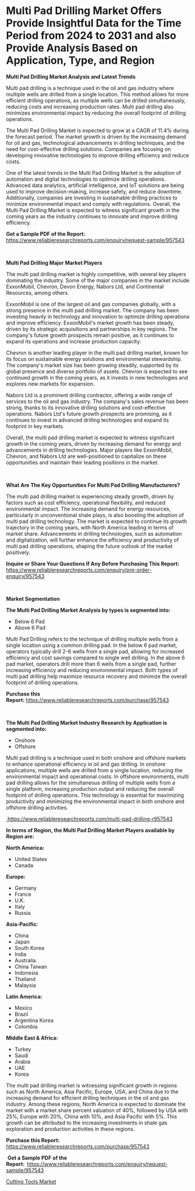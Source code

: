 <p><h1>Multi Pad Drilling Market Offers Provide Insightful Data for the Time Period from 2024 to 2031 and also Provide Analysis Based on Application, Type, and Region</h1></p><p><strong>Multi Pad Drilling Market Analysis and Latest Trends</strong></p>
<p><p>Multi pad drilling is a technique used in the oil and gas industry where multiple wells are drilled from a single location. This method allows for more efficient drilling operations, as multiple wells can be drilled simultaneously, reducing costs and increasing production rates. Multi pad drilling also minimizes environmental impact by reducing the overall footprint of drilling operations.</p><p>The Multi Pad Drilling Market is expected to grow at a CAGR of 11.4% during the forecast period. The market growth is driven by the increasing demand for oil and gas, technological advancements in drilling techniques, and the need for cost-effective drilling solutions. Companies are focusing on developing innovative technologies to improve drilling efficiency and reduce costs. </p><p>One of the latest trends in the Multi Pad Drilling Market is the adoption of automation and digital technologies to optimize drilling operations. Advanced data analytics, artificial intelligence, and IoT solutions are being used to improve decision-making, increase safety, and reduce downtime. Additionally, companies are investing in sustainable drilling practices to minimize environmental impact and comply with regulations. Overall, the Multi Pad Drilling Market is expected to witness significant growth in the coming years as the industry continues to innovate and improve drilling efficiency.</p></p>
<p><strong>Get a Sample PDF of the Report:&nbsp;</strong> <a href="https://www.reliableresearchreports.com/enquiry/request-sample/957543">https://www.reliableresearchreports.com/enquiry/request-sample/957543</a></p>
<p>&nbsp;</p>
<p><strong>Multi Pad Drilling Major Market Players</strong></p>
<p><p>The multi pad drilling market is highly competitive, with several key players dominating the industry. Some of the major companies in the market include ExxonMobil, Chevron, Devon Energy, Nabors Ltd, and Continental Resources, among others.</p><p>ExxonMobil is one of the largest oil and gas companies globally, with a strong presence in the multi pad drilling market. The company has been investing heavily in technology and innovation to optimize drilling operations and improve efficiency. ExxonMobil's market growth has been steady, driven by its strategic acquisitions and partnerships in key regions. The company's future growth prospects remain positive, as it continues to expand its operations and increase production capacity.</p><p>Chevron is another leading player in the multi pad drilling market, known for its focus on sustainable energy solutions and environmental stewardship. The company's market size has been growing steadily, supported by its global presence and diverse portfolio of assets. Chevron is expected to see continued growth in the coming years, as it invests in new technologies and explores new markets for expansion.</p><p>Nabors Ltd is a prominent drilling contractor, offering a wide range of services to the oil and gas industry. The company's sales revenue has been strong, thanks to its innovative drilling solutions and cost-effective operations. Nabors Ltd's future growth prospects are promising, as it continues to invest in advanced drilling technologies and expand its footprint in key markets.</p><p>Overall, the multi pad drilling market is expected to witness significant growth in the coming years, driven by increasing demand for energy and advancements in drilling technologies. Major players like ExxonMobil, Chevron, and Nabors Ltd are well-positioned to capitalize on these opportunities and maintain their leading positions in the market.</p></p>
<p>&nbsp;</p>
<p><strong>What Are The Key Opportunities For Multi Pad Drilling Manufacturers?</strong></p>
<p><p>The multi pad drilling market is experiencing steady growth, driven by factors such as cost efficiency, operational flexibility, and reduced environmental impact. The increasing demand for energy resources, particularly in unconventional shale plays, is also boosting the adoption of multi pad drilling technology. The market is expected to continue its growth trajectory in the coming years, with North America leading in terms of market share. Advancements in drilling technologies, such as automation and digitalization, will further enhance the efficiency and productivity of multi pad drilling operations, shaping the future outlook of the market positively.</p></p>
<p><strong>Inquire or Share Your Questions If Any Before Purchasing This Report:</strong> <a href="https://www.reliableresearchreports.com/enquiry/pre-order-enquiry/957543">https://www.reliableresearchreports.com/enquiry/pre-order-enquiry/957543</a></p>
<p>&nbsp;</p>
<p><strong>Market Segmentation</strong></p>
<p><strong>The Multi Pad Drilling Market Analysis by types is segmented into:</strong></p>
<p><ul><li>Below 6 Pad</li><li>Above 6 Pad</li></ul></p>
<p><p>Multi Pad Drilling refers to the technique of drilling multiple wells from a single location using a common drilling pad. In the below 6 pad market, operators typically drill 2-6 wells from a single pad, allowing for increased efficiency and cost savings compared to single well drilling. In the above 6 pad market, operators drill more than 6 wells from a single pad, further increasing efficiency and reducing environmental impact. Both types of multi pad drilling help maximize resource recovery and minimize the overall footprint of drilling operations.</p></p>
<p><strong>Purchase this Report:&nbsp;</strong><a href="https://www.reliableresearchreports.com/purchase/957543">https://www.reliableresearchreports.com/purchase/957543</a></p>
<p>&nbsp;</p>
<p><strong>The Multi Pad Drilling Market Industry Research by Application is segmented into:</strong></p>
<p><ul><li>Onshore</li><li>Offshore</li></ul></p>
<p><p>Multi pad drilling is a technique used in both onshore and offshore markets to enhance operational efficiency in oil and gas drilling. In onshore applications, multiple wells are drilled from a single location, reducing the environmental impact and operational costs. In offshore environments, multi pad drilling allows for the simultaneous drilling of multiple wells from a single platform, increasing production output and reducing the overall footprint of drilling operations. This technology is essential for maximizing productivity and minimizing the environmental impact in both onshore and offshore drilling activities.</p></p>
<p><a href="https://www.reliableresearchreports.com/multi-pad-drilling-r957543">&nbsp;https://www.reliableresearchreports.com/multi-pad-drilling-r957543</a></p>
<p><strong>In terms of Region, the Multi Pad Drilling Market Players available by Region are:</strong></p>
<p>
    <p> <strong> North America: </strong>
        <ul>
            <li>United States</li>
            <li>Canada</li>
        </ul>
        </p> 
    <p> <strong> Europe: </strong>
        <ul>
            <li>Germany</li>
            <li>France</li>
            <li>U.K.</li>
            <li>Italy</li>
            <li>Russia</li>
        </ul>
        </p> 
    <p> <strong> Asia-Pacific: </strong>
        <ul>
            <li>China</li>
            <li>Japan</li>
            <li>South Korea</li>
            <li>India</li>
            <li>Australia</li>
            <li>China Taiwan</li>
            <li>Indonesia</li>
            <li>Thailand</li>
            <li>Malaysia</li>
        </ul>
        </p> 
    <p> <strong> Latin America: </strong>
        <ul>
            <li>Mexico</li>
            <li>Brazil</li>
            <li>Argentina Korea</li>
            <li>Colombia</li>
        </ul>
        </p> 
    <p> <strong> Middle East & Africa: </strong>
        <ul>
            <li>Turkey</li>
            <li>Saudi</li>
            <li>Arabia</li>
            <li>UAE</li>
            <li>Korea</li>
        </ul>
    </p>
    </p>
<p><p>The multi pad drilling market is witnessing significant growth in regions such as North America, Asia Pacific, Europe, USA, and China due to the increasing demand for efficient drilling techniques in the oil and gas industry. Among these regions, North America is expected to dominate the market with a market share percent valuation of 40%, followed by USA with 25%, Europe with 20%, China with 10%, and Asia Pacific with 5%. This growth can be attributed to the increasing investments in shale gas exploration and production activities in these regions.</p></p>
<p><strong>Purchase this Report: </strong><a href="https://www.reliableresearchreports.com/purchase/957543">https://www.reliableresearchreports.com/purchase/957543</a></p>
<p>&nbsp;<strong>Get a Sample PDF of the Report:&nbsp;&nbsp;</strong><a href="https://www.reliableresearchreports.com/enquiry/request-sample/957543">https://www.reliableresearchreports.com/enquiry/request-sample/957543</a></p>
<p><strong></strong></p>
<p><p><a href="https://fearless-okapi-6c8.notion.site/Cutting-Tools-Market-Analysis-and-Sze-Forecasted-for-period-from-2024-to-2031-496ae11278304d6db6cfa71d8dc01d04">Cutting Tools Market</a></p></p>